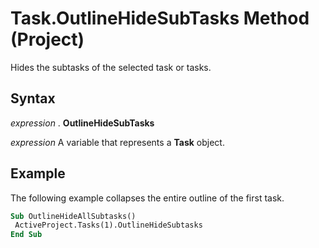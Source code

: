 
# Task.OutlineHideSubTasks Method (Project)

Hides the subtasks of the selected task or tasks.


## Syntax

 _expression_ . **OutlineHideSubTasks**

 _expression_ A variable that represents a **Task** object.


## Example

The following example collapses the entire outline of the first task.


```vb
Sub OutlineHideAllSubtasks() 
 ActiveProject.Tasks(1).OutlineHideSubtasks 
End Sub
```

